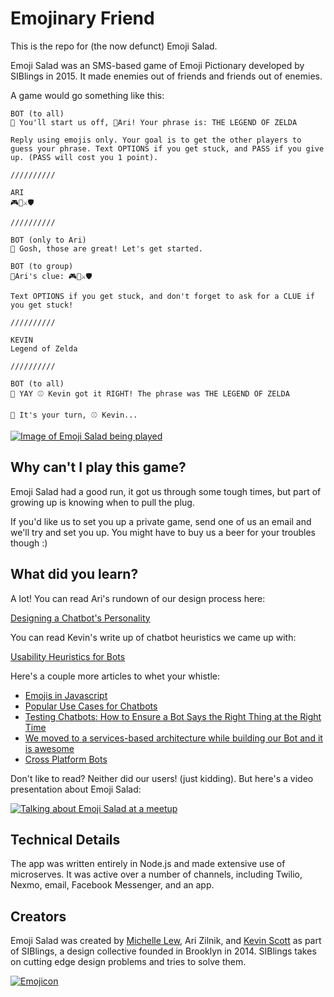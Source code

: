 # Emojinary Friend

This is the repo for (the now defunct) Emoji Salad.

Emoji Salad was an SMS-based game of Emoji Pictionary developed by SIBlings in 2015. It made enemies out of friends and friends out of enemies.

A game would go something like this:

```
BOT (to all)
👾 You'll start us off, 🦁Ari! Your phrase is: THE LEGEND OF ZELDA

Reply using emojis only. Your goal is to get the other players to guess your phrase. Text OPTIONS if you get stuck, and PASS if you give up. (PASS will cost you 1 point).

//////////

ARI
🎮👸⚔️🛡

//////////

BOT (only to Ari)
👾 Gosh, those are great! Let's get started.

BOT (to group)
🦁Ari's clue: 🎮👸⚔️🛡

Text OPTIONS if you get stuck, and don't forget to ask for a CLUE if you get stuck!

//////////

KEVIN
Legend of Zelda

//////////

BOT (to all)
👾 YAY ⚾️ Kevin got it RIGHT! The phrase was THE LEGEND OF ZELDA

👾 It's your turn, ⚾️ Kevin...

```
<a href="https://www.youtube.com/watch?v=9U7IJpVog4A" target="_blank"><img alt="Image of Emoji Salad being played" title="Image of Emoji Salad being played" src="https://img.youtube.com/vi/9U7IJpVog4A/0.jpg" /></a>

## Why can't I play this game?

Emoji Salad had a good run, it got us through some tough times, but part of growing up is knowing when to pull the plug.

If you'd like us to set you up a private game, send one of us an email and we'll try and set you up. You might have to buy us a beer for your troubles though :)

## What did you learn?

A lot! You can read Ari's rundown of our design process here:

[Designing a Chatbot's Personality](https://chatbotsmagazine.com/designing-a-chatbots-personality-52dcf1f4df7d)

You can read Kevin's write up of chatbot heuristics we came up with:

[Usability Heuristics for Bots](https://thekevinscott.com/usability-heuristics-for-bots/)

Here's a couple more articles to whet your whistle:

* [Emojis in Javascript](https://thekevinscott.com/emojis-in-javascript/)
* [Popular Use Cases for Chatbots](https://thekevinscott.com/popular-use-cases-for-chatbots/)
* [Testing Chatbots: How to Ensure a Bot Says the Right Thing at the Right Time](https://thekevinscott.com/testing-chatbots-how-to-ensure-a-bot-says-the-right-thing-at-the-right-time/)
* [We moved to a services-based architecture while building our Bot and it is awesome](https://thekevinscott.com/we-moved-to-a-services-based-architecture-while-building-our-bot-and-it-is-awesome/)
* [Cross Platform Bots](https://thekevinscott.com/cross-platform-bots/)

Don't like to read? Neither did our users! (just kidding). But here's a video presentation about Emoji Salad:

<a href="https://www.youtube.com/watch?v=IamU08l-btM&t=2427" target="_blank"><img alt="Talking about Emoji Salad at a meetup" title="Talking about Emoji Salad at a meetup" src="https://img.youtube.com/vi/IamU08l-btM/0.jpg" /></a>

## Technical Details

The app was written entirely in Node.js and made extensive use of microserves. It was active over a number of channels, including Twilio, Nexmo, email, Facebook Messenger, and an app.

## Creators

Emoji Salad was created by [Michelle Lew](http://michellelew.com), Ari Zilnik, and [Kevin Scott](https://thekevinscott.com) as part of SIBlings, a design collective founded in Brooklyn in 2014. SIBlings takes on cutting edge design problems and tries to solve them.

<a href="https://twitter.com/BrownInstitute"><img alt="Emojicon" title="Emojicon" src="emojicon.png" /></a>
